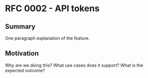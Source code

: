# RFC 0002 - API tokens

## Summary

One paragraph explanation of the feature.

## Motivation

Why are we doing this? What use cases does it support? What is the expected outcome?
